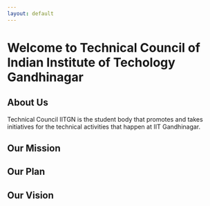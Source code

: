 ```yaml
---
layout: default
---
```


# Welcome to Technical Council of Indian Institute of Techology Gandhinagar


## About Us

Technical Council IITGN is the student body that promotes and takes initiatives for the technical activities that happen at IIT Gandhinagar.

## Our Mission
## Our Plan
## Our Vision

